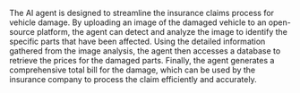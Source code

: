 The AI agent is designed to streamline the insurance claims process for vehicle damage. By uploading an image of the damaged vehicle to an open-source platform, the agent can detect and analyze the image to identify the specific parts that have been affected. Using the detailed information gathered from the image analysis, the agent then accesses a database to retrieve the prices for the damaged parts. Finally, the agent generates a comprehensive total bill for the damage, which can be used by the insurance company to process the claim efficiently and accurately.